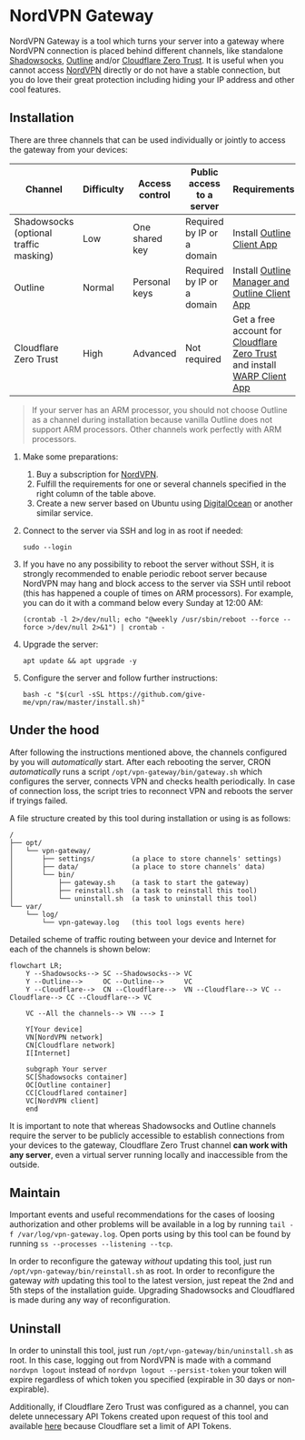 # NordVPN Gateway

NordVPN Gateway is a tool which turns your server into a gateway where NordVPN connection is placed behind different
channels, like standalone [Shadowsocks](https://shadowsocks.org/), [Outline](https://getoutline.org/)
and/or [Cloudflare Zero Trust](https://www.cloudflare.com/zero-trust/). It is useful when you cannot
access [NordVPN](https://nordvpn.com/) directly or do not have a stable connection, but you do love their great
protection including hiding your IP address and other cool features.

## Installation

There are three channels that can be used individually or jointly to access the gateway from your devices:

| Channel                                | Difficulty | Access control | Public access to a server  | Requirements                                                                                                                           |
|----------------------------------------|------------|----------------|----------------------------|----------------------------------------------------------------------------------------------------------------------------------------|
| Shadowsocks (optional traffic masking) | Low        | One shared key | Required by IP or a domain | Install [Outline Client App](https://getoutline.org/get-started/)                                                                      |
| Outline                                | Normal     | Personal keys  | Required by IP or a domain | Install [Outline Manager and Outline Client App](https://getoutline.org/get-started/)                                                  |
| Cloudflare Zero Trust                  | High       | Advanced       | Not required               | Get a free account for [Cloudflare Zero Trust](https://www.cloudflare.com/zero-trust/) and install [WARP Client App](https://1.1.1.1/) |

> If your server has an ARM processor, you should not choose Outline as a channel during installation because vanilla
> Outline does not support ARM processors. Other channels work perfectly with ARM processors.

1. Make some preparations:
    1. Buy a subscription for [NordVPN](https://nordvpn.com/).
    2. Fulfill the requirements for one or several channels specified in the right column of the table above.
    3. Create a new server based on Ubuntu using [DigitalOcean](https://digitalocean.com/) or another similar service.

2. Connect to the server via SSH and log in as root if needed:

   ```sudo --login```

3. If you have no any possibility to reboot the server without SSH, it is strongly recommended to enable periodic reboot
   server because NordVPN may hang and block access to the server via SSH until reboot (this has happened a couple of
   times on ARM processors). For example, you can do it with a command below every Sunday at 12:00 AM:

   ```(crontab -l 2>/dev/null; echo "@weekly /usr/sbin/reboot --force --force >/dev/null 2>&1") | crontab -```

4. Upgrade the server:

   ```apt update && apt upgrade -y```

5. Configure the server and follow further instructions:

   ```bash -c "$(curl -sSL https://github.com/give-me/vpn/raw/master/install.sh)"```

## Under the hood

After following the instructions mentioned above, the channels configured by you will *automatically* start. After each
rebooting the server, CRON *automatically* runs a script ```/opt/vpn-gateway/bin/gateway.sh``` which configures the
server, connects VPN and checks health periodically. In case of connection loss, the script tries to reconnect VPN and
reboots the server if tryings failed.

A file structure created by this tool during installation or using is as follows:

```
/
├── opt/
│   └── vpn-gateway/
│       ├── settings/         (a place to store channels' settings)
│       ├── data/             (a place to store channels' data)
│       └── bin/
│           ├── gateway.sh    (a task to start the gateway)
│           ├── reinstall.sh  (a task to reinstall this tool)
│           └── uninstall.sh  (a task to uninstall this tool)
└── var/
    └── log/
        └── vpn-gateway.log   (this tool logs events here)
```

Detailed scheme of traffic routing between your device and Internet for each of the channels is shown below:

```mermaid
flowchart LR;
    Y --Shadowsocks--> SC --Shadowsocks--> VC
    Y --Outline-->     OC --Outline-->     VC
    Y --Cloudflare-->  CN --Cloudflare-->  VN --Cloudflare--> VC --Cloudflare--> CC --Cloudflare--> VC

    VC --All the channels--> VN ---> I
    
    Y[Your device]
    VN[NordVPN network]
    CN[Cloudflare network]
    I[Internet]

    subgraph Your server
    SC[Shadowsocks container]
    OC[Outline container]
    CC[Cloudflared container]
    VC[NordVPN client]
    end
```

It is important to note that whereas Shadowsocks and Outline channels require the server to be publicly accessible to
establish connections from your devices to the gateway, Cloudflare Zero Trust channel **can work with any server**, even
a virtual server running locally and inaccessible from the outside.

## Maintain

Important events and useful recommendations for the cases of loosing authorization and other problems will be available
in a log by running ```tail -f /var/log/vpn-gateway.log```. Open ports using by this tool can be found by
running ```ss --processes --listening --tcp```.

In order to reconfigure the gateway *without* updating this tool, just run ```/opt/vpn-gateway/bin/reinstall.sh``` as
root. In order to reconfigure the gateway *with* updating this tool to the latest version, just repeat the 2nd and 5th
steps of the installation guide. Upgrading Shadowsocks and Cloudflared is made during any way of reconfiguration.

## Uninstall

In order to uninstall this tool, just run ```/opt/vpn-gateway/bin/uninstall.sh``` as root. In this case, logging out
from NordVPN is made with a command ```nordvpn logout``` instead of ```nordvpn logout --persist-token``` your token will
expire regardless of which token you specified (expirable in 30 days or non-expirable).

Additionally, if Cloudflare Zero Trust was configured as a channel, you can delete unnecessary API Tokens created upon
request of this tool and available [here](https://dash.cloudflare.com/profile/api-tokens) because Cloudflare set a limit
of API Tokens.